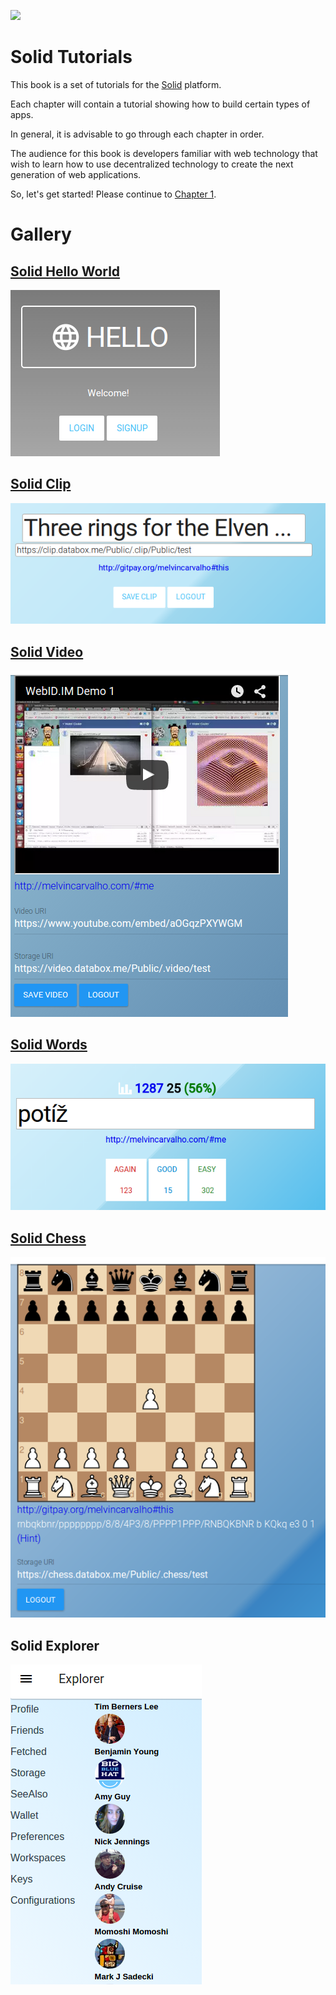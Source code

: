 ![](https://avatars3.githubusercontent.com/u/14262490?v=3&s=200)

Solid Tutorials
=======

This book is a set of tutorials for the [Solid](https://github.com/solid) platform.

Each chapter will contain a tutorial showing how to build certain types of apps.

In general, it is advisable to go through each chapter in order.

The audience for this book is developers familiar with web technology that wish to learn how to use decentralized technology to create the next generation of web applications.

So, let's get started!  Please continue to [Chapter 1](https://melvincarvalho.gitbooks.io/solid-tutorials/content/chapter1.html).


Gallery
=======

## [Solid Hello World](https://melvincarvalho.gitbooks.io/solid-tutorials/content/chapter1.html)

![Solid Hello World](solidhello.png)

## [Solid Clip](https://melvincarvalho.gitbooks.io/solid-tutorials/content/chapter2.html)

![](clip.png)

## [Solid Video](https://melvincarvalho.gitbooks.io/solid-tutorials/content/chapter3.html)

![](video.png)

## [Solid Words](https://melvincarvalho.gitbooks.io/solid-tutorials/content/chapter4.html)

![](words.png)

## [Solid Chess](https://melvincarvalho.gitbooks.io/solid-tutorials/content/chapter5.html)

![](solidchess.png)

## Solid Explorer

![](solidexplorer.png)
